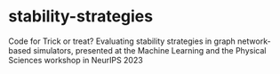 # stability-strategies
Code for Trick or treat? Evaluating stability strategies in graph network-based simulators, presented at the Machine Learning and the Physical Sciences workshop in NeurIPS 2023
